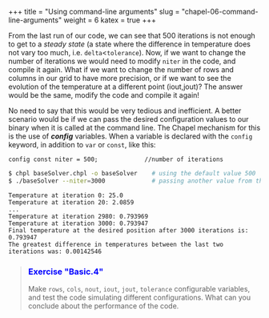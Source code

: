 +++
title = "Using command-line arguments"
slug = "chapel-06-command-line-arguments"
weight = 6
katex = true
+++

From the last run of our code, we can see that 500 iterations is not enough to get to a _steady state_ (a
state where the difference in temperature does not vary too much, i.e. `delta`<`tolerance`). Now, if we want
to change the number of iterations we would need to modify `niter` in the code, and compile it again. What if
we want to change the number of rows and columns in our grid to have more precision, or if we want to see the
evolution of the temperature at a different point (iout,jout)? The answer would be the same, modify the code
and compile it again!

No need to say that this would be very tedious and inefficient. A better scenario would be if we can pass the
desired configuration values to our binary when it is called at the command line. The Chapel mechanism for
this is the use of **_config_** variables. When a variable is declared with the `config` keyword, in addition
to `var` or `const`, like this:

```chpl
config const niter = 500;             //number of iterations
```
```sh
$ chpl baseSolver.chpl -o baseSolver    # using the default value 500
$ ./baseSolver --niter=3000             # passing another value from the command line
```
```chpl
Temperature at iteration 0: 25.0
Temperature at iteration 20: 2.0859
...
Temperature at iteration 2980: 0.793969
Temperature at iteration 3000: 0.793947
Final temperature at the desired position after 3000 iterations is: 0.793947
The greatest difference in temperatures between the last two iterations was: 0.00142546
```

> ### <font style="color:blue">Exercise "Basic.4"</font>
> Make `rows`, `cols`, `nout`, `iout`, `jout`, `tolerance` configurable variables, and test the code
> simulating different configurations. What can you conclude about the performance of the code.
